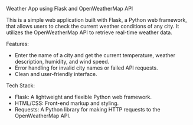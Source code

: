 Weather App using Flask and OpenWeatherMap API

This is a simple web application built with Flask, a Python web framework, that allows users to check the current weather conditions of any city. It utilizes the OpenWeatherMap API to retrieve real-time weather data.

Features:
- Enter the name of a city and get the current temperature, weather description, humidity, and wind speed.
- Error handling for invalid city names or failed API requests.
- Clean and user-friendly interface.

Tech Stack:
- Flask: A lightweight and flexible Python web framework.
- HTML/CSS: Front-end markup and styling.
- Requests: A Python library for making HTTP requests to the OpenWeatherMap API.